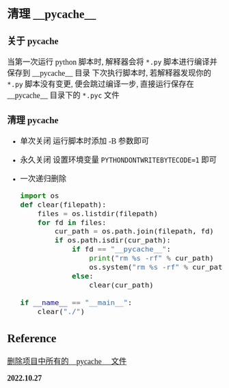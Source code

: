 <font size=4 face='楷体'>

## 清理 \_\_pycache\_\_

### 关于 pycache

当第一次运行 python 脚本时, 解释器会将 `*.py` 脚本进行编译并保存到 \_\_pycache\_\_ 目录
下次执行脚本时, 若解释器发现你的 `*.py` 脚本没有变更, 便会跳过编译一步, 直接运行保存在 \_\_pycache\_\_ 目录下的 `*.pyc` 文件

### 清理 pycache

- 单次关闭
  运行脚本时添加 -B 参数即可

- 永久关闭
  设置环境变量 `PYTHONDONTWRITEBYTECODE=1` 即可

- 一次递归删除
  ```python
  import os
  def clear(filepath):
      files = os.listdir(filepath)
      for fd in files:
          cur_path = os.path.join(filepath, fd)            
          if os.path.isdir(cur_path):
              if fd == "__pycache__":
                  print("rm %s -rf" % cur_path)
                  os.system("rm %s -rf" % cur_path)
              else:
                  clear(cur_path)

  if __name__ == "__main__":
      clear("./")
  ```

## Reference

[删除项目中所有的__pycache__ 文件](https://www.cnblogs.com/lmh001/p/10057371.html)

**2022.10.27**
